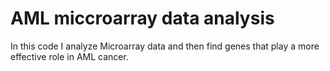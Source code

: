 # AML miccroarray data analysis

In this code I analyze Microarray data and then find genes that play a more effective role in AML cancer.
